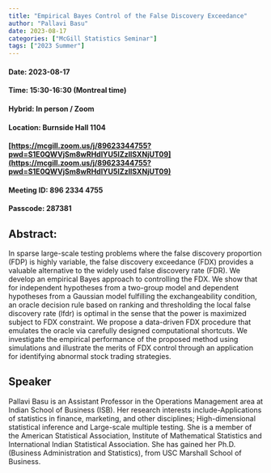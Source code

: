 ```yaml
---
title: "Empirical Bayes Control of the False Discovery Exceedance"
author: "Pallavi Basu"
date: 2023-08-17
categories: ["McGill Statistics Seminar"]
tags: ["2023 Summer"]
---
```


#### Date: 2023-08-17
#### Time: 15:30-16:30 (Montreal time)

#### Hybrid: In person / Zoom
#### Location: Burnside Hall 1104

#### [https://mcgill.zoom.us/j/89623344755?pwd=S1E0QWVjSm8wRHdIYU5IZzllSXNjUT09](https://mcgill.zoom.us/j/89623344755?pwd=S1E0QWVjSm8wRHdIYU5IZzllSXNjUT09)
#### Meeting ID: 896 2334 4755
#### Passcode: 287381



## Abstract:

In sparse large-scale testing problems where the false discovery proportion (FDP) is highly
variable, the false discovery exceedance (FDX) provides a valuable alternative to the
widely used false discovery rate (FDR). We develop an empirical Bayes approach to
controlling the FDX. We show that for independent hypotheses from a two-group model
and dependent hypotheses from a Gaussian model fulfilling the exchangeability condition,
an oracle decision rule based on ranking and thresholding the local false discovery rate
(lfdr) is optimal in the sense that the power is maximized subject to FDX constraint. We
propose a data-driven FDX procedure that emulates the oracle via carefully designed
computational shortcuts. We investigate the empirical performance of the proposed
method using simulations and illustrate the merits of FDX control through an application
for identifying abnormal stock trading strategies.

## Speaker
 
Pallavi Basu is an Assistant Professor in the Operations Management area at Indian School of Business (ISB). Her research interests include-Applications of statistics in finance, marketing, and other disciplines; High-dimensional statistical inference and Large-scale multiple testing. She is a member of the American Statistical Association, Institute of Mathematical Statistics and International Indian Statistical Association. She has gained her Ph.D. (Business Administration and Statistics), from USC Marshall School of Business. 




